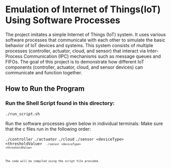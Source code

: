 # Emulation of Internet of Things(IoT) Using Software Processes

The project imitates a simple Internet of Things (IoT) system. It uses various software processes that communicate with each other to simulate the basic behavior of IoT devices and systems. This system consists of multiple processes (controller, actuator, cloud, and sensor) that interact via Inter-Process Communication (IPC) mechanisms such as message queues and FIFOs. The goal of this project is to demonstrate how different IoT components (controller, actuator, cloud, and sensor devices) can communicate and function together.

## How to Run the Program

### Run the Shell Script found in this directory:

<code>./run_script.sh</code>

Run the software processes given below in individual terminals:
Make sure that the c files run in the following order:

<code>./controller</code>
<code>./actuator</code>
<code>./cloud</code>
<code>./sensor <deviceType\> <thresholdValue\> <code>
<code>./sensor <deviceType\> <thresholdValue\> <code>

The code will be compiled using the script file provided.

